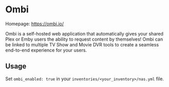 # Ombi

Homepage: <https://ombi.io/>

Ombi is a self-hosted web application that automatically gives your shared Plex or Emby users the ability to request content by themselves! Ombi can be linked to multiple TV Show and Movie DVR tools to create a seamless end-to-end experience for your users.

## Usage

Set `ombi_enabled: true` in your `inventories/<your_inventory>/nas.yml` file.
